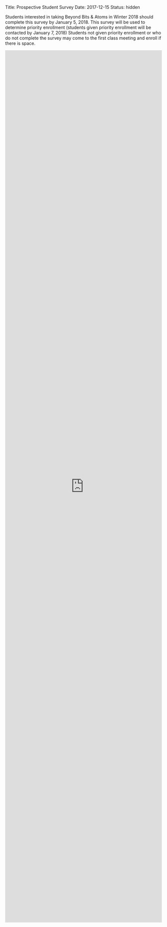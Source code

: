 Title: Prospective Student Survey
Date: 2017-12-15
Status: hidden

Students interested in taking Beyond Bits & Atoms in Winter 2018 should complete this survey by January 5, 2018. 
This survey will be used to determine priority enrollment (students given priority enrollment will be contacted 
by January 7, 2018) Students not given priority enrollment or who do not complete the survey may come to the 
first class meeting and enroll if there is space. 

<iframe src="https://docs.google.com/forms/d/e/1FAIpQLScU9ikt9--MnipXLif2w6qpBlqlcEkVo1jHh46L-7scOxtcEw/viewform?embedded=true" width="100%" height="2800" frameborder="0" marginheight="0" marginwidth="0">Loading...</iframe>
